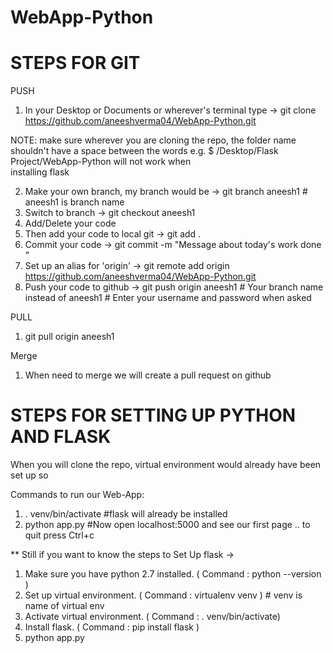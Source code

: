 # WebApp-Python

STEPS FOR GIT
===============================================================
PUSH
1. In your Desktop or Documents or wherever's terminal type -> 
	git clone https://github.com/aneeshverma04/WebApp-Python.git

NOTE: make sure wherever you are cloning the repo, the folder name shouldn't have a space    	   between the words e.g. $ /Desktop/Flask Project/WebApp-Python will not work when        
      installing flask 

2. Make your own branch, my branch would be ->
	git branch aneesh1      # aneesh1 is branch name
3. Switch to branch ->
	git checkout aneesh1
4. Add/Delete your code 
5. Then add your code to local git ->
	git add .
6. Commit your code ->
	git commit -m "Message about today's work done "
7. Set up an alias for 'origin' ->
	git remote add origin https://github.com/aneeshverma04/WebApp-Python.git
8. Push your code to github ->
	git push origin aneesh1  # Your branch name instead of aneesh1
							 # Enter your username and password when asked
 							 
PULL
1. git pull origin aneesh1 

Merge
1. When need to merge we will create a pull request on github


STEPS FOR SETTING UP PYTHON AND FLASK
================================================================
When you will clone the repo, virtual environment would already have been set up so

Commands to run our Web-App:
1. . venv/bin/activate  #flask will already be installed
2. python app.py   #Now open localhost:5000 and see our first page .. to quit press Ctrl+c 

**
Still if you want to know the steps to Set Up flask ->
1. Make sure you have python 2.7 installed. ( Command : python --version )
2. Set up virtual environment. ( Command : virtualenv venv ) # venv is name of virtual env
3. Activate virtual environment. ( Command : . venv/bin/activate)
4. Install flask. ( Command : pip install flask )
5. python app.py
